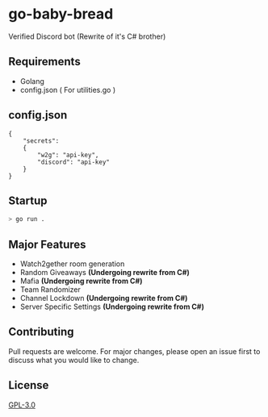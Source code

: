 # go-baby-bread

Verified Discord bot (Rewrite of it's C# brother)

## Requirements
- Golang
- config.json ( For utilities.go )

## config.json
```
{
    "secrets": 
    {
        "w2g": "api-key",
        "discord": "api-key"
    }
}
```

## Startup

```bash
> go run .
```

## Major Features
* Watch2gether room generation
* Random Giveaways **(Undergoing rewrite from C#)**
* Mafia **(Undergoing rewrite from C#)**
* Team Randomizer
* Channel Lockdown **(Undergoing rewrite from C#)**
* Server Specific Settings **(Undergoing rewrite from C#)**


## Contributing
Pull requests are welcome. For major changes, please open an issue first to discuss what you would like to change.

## License
[GPL-3.0](https://choosealicense.com/licenses/gpl-3.0/)

